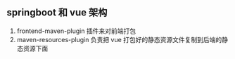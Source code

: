 ## springboot 和 vue 架构

1. frontend-maven-plugin 插件来对前端打包
2. maven-resources-plugin 负责把 vue 打包好的静态资源文件复制到后端的静态资源下面